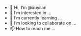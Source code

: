 - 👋 Hi, I’m @xuyilan
- 👀 I’m interested in ...
- 🌱 I’m currently learning ...
- 💞️ I’m looking to collaborate on ...
- 📫 How to reach me ...

<!---
xuyilan/xuyilan is a ✨ special ✨ repository because its `README.md` (this file) appears on your GitHub profile.
You can click the Preview link to take a look at your changes.
--->
